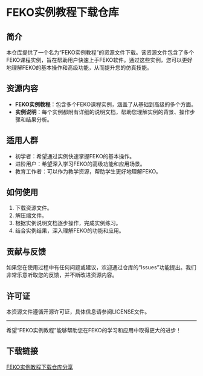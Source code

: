 # FEKO实例教程下载仓库

## 简介

本仓库提供了一个名为“FEKO实例教程”的资源文件下载。该资源文件包含了多个FEKO课程实例，旨在帮助用户快速上手FEKO软件。通过这些实例，您可以更好地理解FEKO的基本操作和高级功能，从而提升您的仿真技能。

## 资源内容

- **FEKO实例教程**：包含多个FEKO课程实例，涵盖了从基础到高级的多个方面。
- **实例说明**：每个实例都附有详细的说明文档，帮助您理解实例的背景、操作步骤和结果分析。

## 适用人群

- 初学者：希望通过实例快速掌握FEKO的基本操作。
- 进阶用户：希望深入学习FEKO的高级功能和应用场景。
- 教育工作者：可以作为教学资源，帮助学生更好地理解FEKO。

## 如何使用

1. 下载资源文件。
2. 解压缩文件。
3. 根据实例说明文档逐步操作，完成实例练习。
4. 结合实例结果，深入理解FEKO的功能和应用。

## 贡献与反馈

如果您在使用过程中有任何问题或建议，欢迎通过仓库的“Issues”功能提出。我们非常乐意听取您的反馈，并不断改进资源内容。

## 许可证

本资源文件遵循开源许可证，具体信息请参阅LICENSE文件。

---

希望“FEKO实例教程”能够帮助您在FEKO的学习和应用中取得更大的进步！

## 下载链接

[FEKO实例教程下载仓库分享](https://pan.quark.cn/s/0858b1928605)